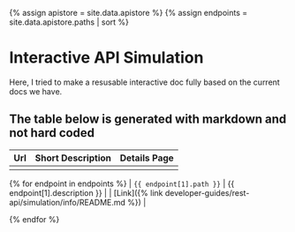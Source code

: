 {% assign apistore = site.data.apistore %}
{% assign endpoints = site.data.apistore.paths | sort %}
<!-- {{ endpoints }} -->
# Interactive API Simulation

Here, I tried to make a resusable interactive doc fully based on the current docs we have.

## The table below is generated with markdown and not hard coded

| Url | Short Description | Details Page |
| :--- | :--- | :--- |
| | | |
{% for endpoint in endpoints %}
| `{{ endpoint[1].path }}` | {{ endpoint[1].description }} | | [Link]({% link developer-guides/rest-api/simulation/info/README.md %}) |

{% endfor %}
 <!-- assign here = endpoint[1].path  remove: "/api/v1/"  -->